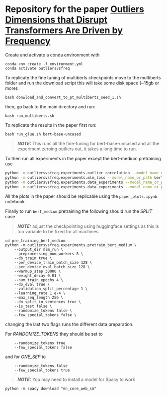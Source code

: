 # Repository for the paper [Outliers Dimensions that Disrupt Transformers Are Driven by Frequency](https://arxiv.org/abs/2205.11380)


Create and activate a conda environment with 
```
conda env create -f environment.yml
conda activate outliersvsfreq
```
To replicate the fine tuning of multiberts checkpoints move to the multiberts folder and run the download script this will take some disk space (~15gb or more):
```
bash donwload_and_convert_to_pt_multiberts_seed_1.sh
```
then, go back to the main directory and run:
```
bash run_multiberts.sh
```

To replicate the results in the paper first run:

```
bash run_glue.sh bert-base-uncased
```

> **_NOTE:_** This runs all the fine-tuning for bert-base-uncased and all the experiment zeroing outliers out, it takes a long time to run.

To then run all experiments in the paper except the bert-medium pretraining use
```bash
python -m outliersvsfreq.experiments.outlier_correlation --model_name_or_path bert-base-uncased
python -m outliersvsfreq.experiments.mlm_loss --model_name_or_path bert-base-uncased
python -m outliersvsfreq.experiments.data_experiments --model_name_or_path bert-base-uncased
python -m outliersvsfreq.experiments.data_experiments --model_name_or_path bert-base-uncased
```

All the plots in the paper should be replicable using the `paper_plots.ipynb` notebook

Finally to run `bert_medium` pretraining the following should run the _SPLIT_ case

>**_NOTE:_** adjust the checkpointing using huggingface settings as this is too variable to be fixed for all machines.

```
cd pre_training_bert_medium
python -m outliersvsfreq.experiments.pretrain_bert_medium \
    --output_dir mlm_run \
    --preprocessing_num_workers 8 \
    --do_train true \
    --per_device_train_batch_size 128 \
    --per_device_eval_batch_size 128 \
    --warmup_step 30000 \
    --weight_decay 0.01 \
    --num_train_epochs 4 \
    --do_eval true \
    --validation_split_percentage 1 \
    --learning_rate 1.e-4 \
    --max_seq_length 256 \
    --do_split_in_sentences true \
    --is_test false \
    --randomize_tokens false \
    --few_special_tokens false \
```
changing the last two flags runs the different data preparation.

For _RANDOMIZE\_TOKENS_ they should be set to 
```
    --randomize_tokens true
    --few_special_tokens false
```
and for _ONE\_SEP_ to
```
    --randomize_tokens false
    --few_special_tokens true
```

>**_NOTE:_** You may need to install a model for Spacy to work 
```
python -m spacy download "en_core_web_sm"
```